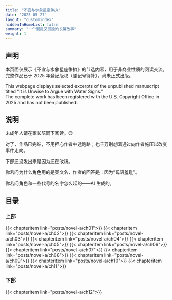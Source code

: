 ```yaml
---
title: "不宜与水象星座争执"
date: '2025-05-27'
layout: "customindex"
hiddenInHomeList: false
summary: "一个混乱又孤独的长篇故事"
weight: 1
---
```


## 声明

本页面仅展示《不宜与水象星座争执》的节选内容，用于非商业性质的阅读交流。
完整作品已于 2025 年登记版权（登记号待补），尚未正式出版。

This webpage displays selected excerpts of the unpublished manuscript titled “It is Unwise to Argue with Water Signs.”  
The complete work has been registered with the U.S. Copyright Office in 2025 and has not been published.


## 说明

<!-- 故事设定在一个架空的行政世界，每个人都被悄无声息地引导至“最合适”的社会角色上。主人公在制度的温和裹挟中一路升迁，恋爱、服从、背叛、反抗、再服从……她始终保持冷静，偶尔也爆炸。 -->

<!-- 本书含有轻微的甜蜜恋爱、大量的哲学疑难，以及若干在理性外壳中缓慢燃烧的情感碰撞与不宜公开讨论的欲望和冲动。写作者原本试图探讨权力结构、理想社会，和神性重建，但某些人物的发展方向显然超出了控制。 -->

<!-- 读者请自担风险。 -->

未成年人请在家长陪同下阅读。:smirk:

对了，作品已完结，不用担心作者中途跑路；也千万别想着通过向作者施压以改变事件走向。

下部还没发出来是因为还在改稿。

你若问为什么角色用的是英文名，作者的回答是：因为“母语羞耻”。

你若问角色和一些代号的名字怎么起的——AI 生成的。

## 目录

### 上部
{{< chapteritem link="posts/novel-a/ch01">}}
{{< chapteritem link="posts/novel-a/ch02">}}
{{< chapteritem link="posts/novel-a/ch03">}}
{{< chapteritem link="posts/novel-a/ch04">}}
{{< chapteritem link="posts/novel-a/ch05">}}
{{< chapteritem link="posts/novel-a/ch06">}}
{{< chapteritem link="posts/novel-a/ch07">}}
{{< chapteritem link="posts/novel-a/ch08">}}
{{< chapteritem link="posts/novel-a/ch09">}}
{{< chapteritem link="posts/novel-a/ch10">}}
{{< chapteritem link="posts/novel-a/ch11">}}

### 下部
{{< chapteritem link="posts/novel-a/ch12">}}